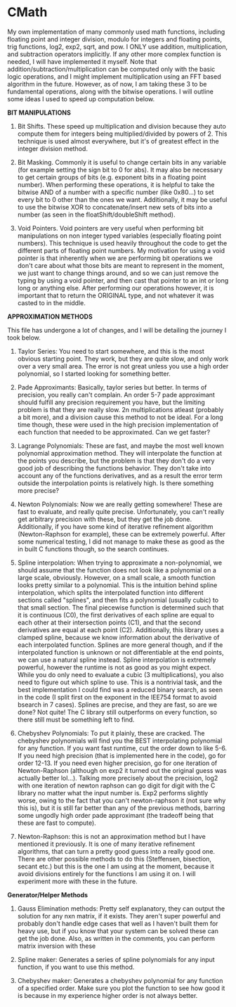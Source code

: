# CMath
My own implementation of many commonly used math functions, including floating point and integer division, modulo for integers and floating points, trig functions, log2, exp2, sqrt, and pow. I ONLY use addition, multiplication, and subtraction operators implicitly. If any other more complex function is needed, I will have implemented it myself. Note that addition/subtraction/multiplication can be computed only with the basic logic operations, and I might implement multiplication using an FFT based algorithm in the future. However, as of now, I am taking these 3 to be fundamental operations, along with the bitwise operations. I will outline some ideas I used to speed up computation below.


**BIT MANIPULATIONS**

1. Bit Shifts. These speed up multiplication and division because they auto compute them for integers being multiplied/divided by powers of 2. This technique is used almost everywhere, but it's of greatest effect in the integer division method.

2. Bit Masking. Commonly it is useful to change certain bits in any variable (for example setting the sign bit to 0 for abs). It may also be necessary to get certain groups of bits (e.g. exponent bits in a floating point number). When performing these operations, it is helpful to take the bitwise AND of a number with a specific number (like 0x80...) to set every bit to 0 other than the ones we want. Additionally, it may be useful to use the bitwise XOR to concatenate/insert new sets of bits into a number (as seen in the floatShift/doubleShift method).

3. Void Pointers. Void pointers are very useful when performing bit manipulations on non integer typed variables (especially floating point numbers). This technique is used heavily throughout the code to get the different parts of floating point numbers. My motivation for using a void pointer is that inherently when we are performing bit operations we don't care about what those bits are meant to represent in the moment, we just want to change things around, and so we can just remove the typing by using a void pointer, and then cast that pointer to an int or long long or anything else. After performing our operations however, it is important that to return the ORIGINAL type, and not whatever it was casted to in the middle.

**APPROXIMATION METHODS**

This file has undergone a lot of changes, and I will be detailing the journey I took below.

1. Taylor Series: You need to start somewhere, and this is the most obvious starting point. They work, but they are quite slow, and only work over a very small area. The error is not great unless you use a high order polynomial, so I started looking for something better.

2. Pade Approximants: Basically, taylor series but better. In terms of precision, you really can't complain. An order 5-7 pade approximant should fulfill any precision requirement you have, but the limiting problem is that they are really slow. 2n multiplications atleast (probably a bit more), and a division cause this method to not be ideal. For a long time though, these were used in the high precision implementation of each function that needed to be approximated. Can we get faster?

3. Lagrange Polynomials: These are fast, and maybe the most well known polynomial approximation method. They will interpolate the function at the points you describe, but the problem is that they don't do a very good job of describing the functions behavior. They don't take into account any of the functions derivatives, and as a result the error term outside the interpolation points is relatively high. Is there something more precise?

4. Newton Polynomials: Now we are really getting somewhere! These are fast to evaluate, and really quite precise. Unfortunately, you can't really get arbitrary precision with these, but they get the job done. Additionally, if you have some kind of iterative refinement algorithm (Newton-Raphson for example), these can be extremely powerful. After some numerical testing, I did not manage to make these as good as the in built C functions though, so the search continues.

5. Spline interpolation: When trying to approximate a non-polynomial, we should assume that the function does not look like a polynomial on a large scale, obviously. However, on a small scale, a smooth function looks pretty similar to a polynomial. This is the intuition behind spline interpolation, which splits the interpolated function into different sections called "splines", and then fits a polynomial (usually cubic) to that small section. The final piecewise function is determined such that it is continuous (C0), the first derivatives of each spline are equal to each other at their intersection points (C1), and that the second derivatives are equal at each point (C2). Additionally, this library uses a clamped spline, because we know information about the derivative of each interpolated function. Splines are more general though, and if the interpolated function is unknown or not differentiable at the end points, we can use a natural spline instead. Spline interpolation is extremely powerful, however the runtime is not as good as you might expect. While you do only need to evaluate a cubic (3 multiplications), you also need to figure out which spline to use. This is a nontrivial task, and the best implementation I could find was a reduced binary search, as seen in the code (I split first on the exponent in the IEE754 format to avoid bsearch in 7 cases). Splines are precise, and they are fast, so are we done? Not quite! The C library still outperforms on every function, so there still must be something left to find.

6. Chebyshev Polynomials: To put it plainly, these are cracked. The chebyshev polynomials will find you the BEST interpolating polynomial for any function. If you want fast runtime, cut the order down to like 5-6. If you need high precision (that is implemented here in the code), go for order 12-13. If you need even higher precision, go for one iteration of Newton-Raphson (although on exp2 it turned out the original guess was actually better lol...). Talking more precisely about the precision, log2 with one iteration of newton raphson can go digit for digit with the C library no matter what the input number is. Exp2 performs slightly worse, owing to the fact that you can't newton-raphson it (not sure why this is), but it is still far better than any of the previous methods, barring some ungodly high order pade approximant (the tradeoff being that these are fast to compute). 

7. Newton-Raphson: this is not an approximation method but I have mentioned it previously. It is one of many iterative refinement algorithms, that can turn a pretty good guess into a really good one. There are other possible methods to do this (Steffensen, bisection, secant etc.) but this is the one I am using at the moment, because it avoid divisions entirely for the functions I am using it on. I will experiment more with these in the future.

**Generator/Helper Methods**
1. Gauss Elimination methods: Pretty self explanatory, they can output the solution for any nxn matrix, if it exists. They aren't super powerful and probably don't handle edge cases that well as I haven't built them for heavy use, but if you know that your system can be solved these can get the job done. Also, as written in the comments, you can perform matrix inversion with these

2. Spline maker: Generates a series of spline polynomials for any input function, if you want to use this method.

3. Chebyshev maker: Generates a chebyshev polynomial for any function of a specified order. Make sure you plot the function to see how good it is because in my experience higher order is not always better.



